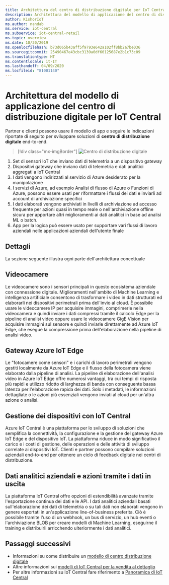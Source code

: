 ```yaml
---
title: Architettura del centro di distribuzione digitale per IoT Central | Microsoft Docs
description: Architettura del modello di applicazione del centro di distribuzione digitale per IoT Central
author: KishorIoT
ms.author: nandab
ms.service: iot-central
ms.subservice: iot-central-retail
ms.topic: overview
ms.date: 10/20/2019
ms.openlocfilehash: b73d065b43aff5f9793e642a102ff8bb2a7be036
ms.sourcegitcommit: 25490467e43cbc3139a0df60125687e2b1c73c09
ms.translationtype: HT
ms.contentlocale: it-IT
ms.lasthandoff: 04/09/2020
ms.locfileid: "81001140"
---
```

# <a name="architecture-of-iot-central-digital-distribution-center-application-template"></a>Architettura del modello di applicazione del centro di distribuzione digitale per IoT Central



Partner e clienti possono usare il modello di app e seguire le indicazioni riportate di seguito per sviluppare soluzioni di **centro di distribuzione digitale** end-to-end.

> [!div class="mx-imgBorder"]
> ![Centro di distribuzione digitale](./media/concept-ddc-architecture/digital-distribution-center-architecture.png)

1. Set di sensori IoT che inviano dati di telemetria a un dispositivo gateway
2. Dispositivi gateway che inviano dati di telemetria e dati analitici aggregati a IoT Central
3. I dati vengono indirizzati al servizio di Azure desiderato per la manipolazione
4. I servizi di Azure, ad esempio Analisi di flusso di Azure o Funzioni di Azure, possono essere usati per riformattare i flussi dei dati e inviarli ad account di archiviazione specifici 
5. I dati elaborati vengono archiviati in livelli di archiviazione ad accesso frequente per azioni quasi in tempo reale o nell'archiviazione offline sicura per apportare altri miglioramenti ai dati analitici in base ad analisi ML o batch. 
6. App per la logica può essere usato per supportare vari flussi di lavoro aziendali nelle applicazioni aziendali dell'utente finale

## <a name="details"></a>Dettagli
La sezione seguente illustra ogni parte dell'architettura concettuale

## <a name="video-cameras"></a>Videocamere 
Le videocamere sono i sensori principali in questo ecosistema aziendale con connessione digitale. Miglioramenti nell'ambito di Machine Learning e intelligenza artificiale consentono di trasformare i video in dati strutturati ed elaborarli nei dispositivi perimetrali prima dell'invio al cloud. È possibile usare le videocamere IP per acquisire immagini, comprimerle nella videocamera e quindi inviare i dati compressi tramite il calcolo Edge per la pipeline di analisi video oppure usare le videocamere GigE Vision per acquisire immagini sul sensore e quindi inviarle direttamente ad Azure IoT Edge, che esegue la compressione prima dell'elaborazione nella pipeline di analisi video. 

## <a name="azure-iot-edge-gateway"></a>Gateway Azure IoT Edge
Le "fotocamere come sensori" e i carichi di lavoro perimetrali vengono gestiti localmente da Azure IoT Edge e il flusso della fotocamera viene elaborato dalla pipeline di analisi. La pipeline di elaborazione dell'analisi video in Azure IoT Edge offre numerosi vantaggi, tra cui tempi di risposta più rapidi e utilizzo ridotto di larghezza di banda con conseguente bassa latenza per l'elaborazione rapida dei dati. Solo i metadati, le informazioni dettagliate o le azioni più essenziali vengono inviati al cloud per un'altra azione o analisi. 

## <a name="device-management-with-iot-central"></a>Gestione dei dispositivi con IoT Central 
Azure IoT Central è una piattaforma per lo sviluppo di soluzioni che semplifica la connettività, la configurazione e la gestione del gateway Azure IoT Edge e del dispositivo IoT. La piattaforma riduce in modo significativo il carico e i costi di gestione, delle operazioni e delle attività di sviluppo correlate ai dispositivi IoT. Clienti e partner possono compilare soluzioni aziendali end-to-end per ottenere un ciclo di feedback digitale nei centri di distribuzione.

## <a name="business-insights-and-actions-using-data-egress"></a>Dati analitici aziendali e azioni tramite i dati in uscita 
La piattaforma IoT Central offre opzioni di estendibilità avanzate tramite l'esportazione continua dei dati e le API. I dati analitici aziendali basati sull'elaborazione dei dati di telemetria o su tali dati non elaborati vengono in genere esportati in un'applicazione line-of-business preferita. Ciò è possibile tramite l'uso di un webhook, un bus di servizio, un hub eventi o l'archiviazione BLOB per creare modelli di Machine Learning, eseguirne il training e distribuirli arricchendo ulteriormente i dati analitici.

## <a name="next-steps"></a>Passaggi successivi
* Informazioni su come distribuire un [modello di centro distribuzione digitale](./tutorial-iot-central-digital-distribution-center.md)
* Altre informazioni sui [modelli di IoT Central per la vendita al dettaglio](./overview-iot-central-retail.md)
* Per altre informazioni su IoT Central fare riferimento a [Panoramica di IoT Central](../core/overview-iot-central.md)
